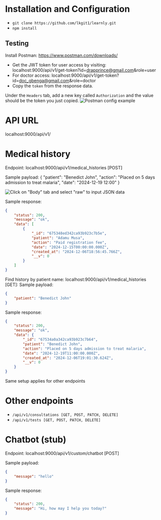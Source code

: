 # Installation and Configuration
* ```git clone https://github.com/lkgit1/learnly.git```
* ```npm install```

## Testing
Install Postman: https://www.postman.com/downloads/

* Get the JWT token for user access by visiting: localhost:9000/api/v1/get-token?id=drapprince@gmail.com&role=user
* For doctor access: localhost:9000/api/v1/get-token?id=doc_gbenga@gmail.com&role=doctor
* Copy the ```token``` from the response data.

Under the ```Headers``` tab, add a new key called ```Authorization``` and the value should be the token you just copied. 
![Postman config example](https://github.com/user-attachments/assets/77bb96b5-2cb6-4375-8d5e-abf23aacdbb2)


# API URL
localhost:9000/api/v1/

# Medical history
Endpoint: localhost:9000/api/v1/medical_histories [POST]

Sample payload:
{
    "patient": "Benedict John",
    "action": "Placed on 5 days admission to treat malaria",
    "date": "2024-12-19 12:00"
}

![Click on "Body" tab and select "raw" to input JSON data](https://github.com/user-attachments/assets/44440c17-382e-4e5b-9464-b29bf91e54ff)


Sample response:
```json
{
    "status": 200,
    "message": "ok",
    "data": [
        {
            "_id": "675348ed342ca93b923c7b5e",
            "patient": "Adamu Musa",
            "action": "Paid registration fee",
            "date": "2024-12-15T00:00:00.000Z",
            "created_at": "2024-12-06T18:56:45.766Z",
            "__v": 0
        }
    ]
}
```

Find history by patient name: localhost:9000/api/v1/medical_histories [GET]:
Sample payload:
```json
{
    "patient": "Benedict John"
}
```

Sample response:
```json
{
    "status": 200,
    "message": "ok",
    "data": {
        "_id": "67534a0a342ca93b923c7b64",
        "patient": "Benedict John",
        "action": "Placed on 5 days admission to treat malaria",
        "date": "2024-12-19T11:00:00.000Z",
        "created_at": "2024-12-06T19:01:30.624Z",
        "__v": 0
    }
}
```

Same setup applies for other endpoints

# Other endpoints
* ```/api/v1/consultations [GET, POST, PATCH, DELETE]```
* ```/api/v1/tests [GET, POST, PATCH, DELETE]```

# Chatbot (stub)
Endpoint: localhost:9000/api/v1/custom/chatbot [POST]

Sample payload:
```json
{
    "message": "hello"
}
```

Sample response:
```json
{
    "status": 200,
    "message": "Hi, how may I help you today?"
}
```

